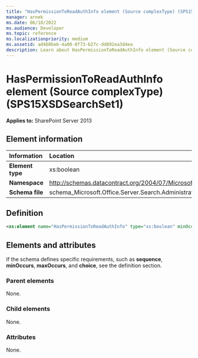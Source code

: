```yaml
---
title: "HasPermissionToReadAuthInfo element (Source complexType) (SPS15XSDSearchSet1)"
manager: arnek
ms.date: 06/10/2022
ms.audience: Developer
ms.topic: reference
ms.localizationpriority: medium
ms.assetid: ad460beb-4a00-0f73-b27c-dd892ea3d4ea
description: Learn about HasPermissionToReadAuthInfo element (Source complexType) (SPS15XSDSearchSet1).
---
```


# HasPermissionToReadAuthInfo element (Source complexType) (SPS15XSDSearchSet1)

**Applies to:** SharePoint Server 2013

## Element information

|Information|Location|
|:-----|:-----|
|**Element type** <br/> |xs:boolean  <br/> |
|**Namespace** <br/> |http://schemas.datacontract.org/2004/07/Microsoft.Office.Server.Search.Administration.Query  <br/> |
|**Schema file** <br/> |schema_Microsoft.Office.Server.Search.Administration.Query.xsd  <br/> |

## Definition

```XML
<xs:element name="HasPermissionToReadAuthInfo" type="xs:boolean" minOccurs="0"></xs:element>

```

## Elements and attributes

If the schema defines specific requirements, such as **sequence**, **minOccurs**, **maxOccurs**, and **choice**, see the definition section.

### Parent elements

None.

### Child elements

None.

### Attributes

None.
